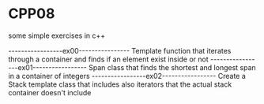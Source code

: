# CPP08
some simple exercises in c++

-----------------ex00----------------
Template function that iterates through 
a container and finds if an element exist 
inside or not
-----------------ex01-----------------
Span class that finds the shortest and longest
span in a container of integers
-----------------ex02-----------------
Create a Stack template class that includes
also iterators that the actual stack container
doesn't include